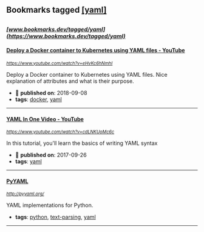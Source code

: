 ## Bookmarks tagged [[yaml]](https://www.bookmarks.dev?q=[yaml])

_<sup><sup>[www.bookmarks.dev/tagged/yaml](https://www.bookmarks.dev/tagged/yaml)</sup></sup>_
---
#### [Deploy a Docker container to Kubernetes using YAML files - YouTube](https://www.youtube.com/watch?v=eHvKc6hNmhI)
_<sup>https://www.youtube.com/watch?v=eHvKc6hNmhI</sup>_

Deploy a Docker container to Kubernetes using YAML files. Nice explanation of attributes and what is their purpose.
* :calendar: **published on**: 2018-09-08
* **tags**: [docker](../tagged/docker.md), [yaml](../tagged/yaml.md)
---
#### [YAML In One Video - YouTube](https://www.youtube.com/watch?v=cdLNKUoMc6c)
_<sup>https://www.youtube.com/watch?v=cdLNKUoMc6c</sup>_

In this tutorial, you'll learn the basics of writing YAML syntax
* :calendar: **published on**: 2017-09-26
* **tags**: [yaml](../tagged/yaml.md)
---
#### [PyYAML](http://pyyaml.org/)
_<sup>http://pyyaml.org/</sup>_

YAML implementations for Python.
* **tags**: [python](../tagged/python.md), [text-parsing](../tagged/text-parsing.md), [yaml](../tagged/yaml.md)
---
